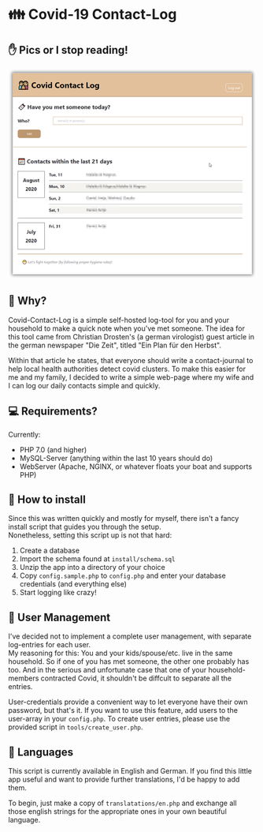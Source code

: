# :family: Covid-19 Contact-Log

## :raised_hand: Pics or I stop reading!
![Screenshot](./raw/screenshot.png?raw=true "CCL Screenshot")

## :thinking: Why?

Covid-Contact-Log is a simple self-hosted log-tool for you and your household
to make a quick note when you've met someone. The idea for this tool came from
Christian Drosten's (a german virologist) guest article in the german newspaper
"Die Zeit", titled "Ein Plan für den Herbst".

Within that article he states, that everyone should write a contact-journal to
help local health authorities detect covid clusters. To make this easier for me
and my family, I decided to write a simple web-page where my wife and I can log
our daily contacts simple and quickly.

## :computer: Requirements?

Currently:

* PHP 7.0 (and higher)
* MySQL-Server (anything within the last 10 years should do)
* WebServer (Apache, NGINX, or whatever floats your boat and supports PHP)

## :floppy_disk: How to install

Since this was written quickly and mostly for myself, there isn't
a fancy install script that guides you through the setup.   
Nonetheless, setting this script up is not that hard:

1. Create a database
2. Import the schema found at ```install/schema.sql```
3. Unzip the app into a directory of your choice
4. Copy ```config.sample.php``` to ```config.php``` and enter your database
   credentials (and everything else)
5. Start logging like crazy!

## :information_desk_person: User Management

I've decided not to implement a complete user management, with
separate log-entries for each user.  
My reasoning for this: You and your kids/spouse/etc.
live in the same household. So if one of you has met someone,
the other one probably has too. And in the serious and unfortunate
case that one of your household-members contracted Covid,
it shouldn't be diffcult to separate all the entries.

User-credentials provide a convenient way to let everyone have
their own password, but that's it. If you want to use this feature,
add users to the user-array in your ```config.php```.
To create user entries, please use the provided script in ```tools/create_user.php```.

## :milky_way: Languages

This script is currently available in English and German.
If you find this little app useful and want to provide further
translations, I'd be happy to add them.

To begin, just make a copy of ```translatations/en.php``` and exchange all
those english strings for the appropriate ones in your own beautiful language.
